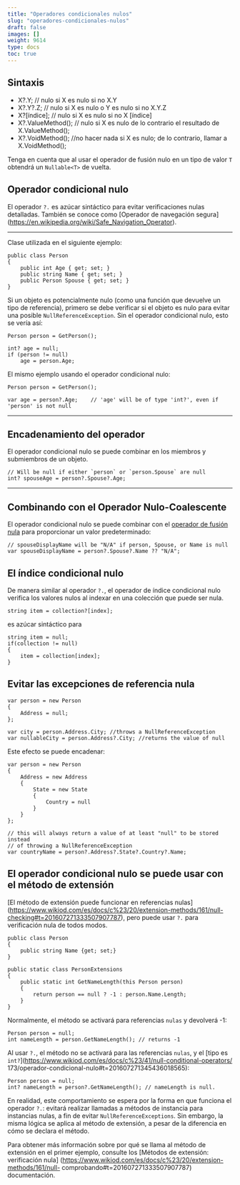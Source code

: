 ```yaml
---
title: "Operadores condicionales nulos"
slug: "operadores-condicionales-nulos"
draft: false
images: []
weight: 9614
type: docs
toc: true
---
```


## Sintaxis
- X?.Y; // nulo si X es nulo si no X.Y
- X?.Y?.Z; // nulo si X es nulo o Y es nulo si no X.Y.Z
- X?[índice]; // nulo si X es nulo si no X [índice]
- X?.ValueMethod(); // nulo si X es nulo de lo contrario el resultado de X.ValueMethod();
- X?.VoidMethod(); //no hacer nada si X es nulo; de lo contrario, llamar a X.VoidMethod();


Tenga en cuenta que al usar el operador de fusión nulo en un tipo de valor `T` obtendrá un `Nullable<T>` de vuelta.

## Operador condicional nulo
El operador `?.` es azúcar sintáctico para evitar verificaciones nulas detalladas. También se conoce como [Operador de navegación segura] (https://en.wikipedia.org/wiki/Safe_Navigation_Operator).

------

Clase utilizada en el siguiente ejemplo:

    public class Person
    {
        public int Age { get; set; }
        public string Name { get; set; }
        public Person Spouse { get; set; }
    }

Si un objeto es potencialmente nulo (como una función que devuelve un tipo de referencia), primero se debe verificar si el objeto es nulo para evitar una posible `NullReferenceException`. Sin el operador condicional nulo, esto se vería así:

    Person person = GetPerson();

    int? age = null;
    if (person != null)
        age = person.Age;

El mismo ejemplo usando el operador condicional nulo:

    Person person = GetPerson();

    var age = person?.Age;    // 'age' will be of type 'int?', even if 'person' is not null


----------


Encadenamiento del operador
---------------------
El operador condicional nulo se puede combinar en los miembros y submiembros de un objeto.

    // Will be null if either `person` or `person.Spouse` are null
    int? spouseAge = person?.Spouse?.Age;


----------


Combinando con el Operador Nulo-Coalescente
---------------------
El operador condicional nulo se puede combinar con el [operador de fusión nula][1] para proporcionar un valor predeterminado:

    // spouseDisplayName will be "N/A" if person, Spouse, or Name is null
    var spouseDisplayName = person?.Spouse?.Name ?? "N/A";



[1]: https://www.wikiod.com/es/docs/c%23/37/null-coalescing-operator#t=201610192135170167414

## El índice condicional nulo
De manera similar al operador `?.`, el operador de índice condicional nulo verifica los valores nulos al indexar en una colección que puede ser nula.

    string item = collection?[index];

es azúcar sintáctico para

    string item = null;
    if(collection != null)
    {
        item = collection[index];
    }


## Evitar las excepciones de referencia nula
    var person = new Person
    {
        Address = null;
    };
    
    var city = person.Address.City; //throws a NullReferenceException
    var nullableCity = person.Address?.City; //returns the value of null

Este efecto se puede encadenar:

    var person = new Person
    {
        Address = new Address
        {
            State = new State
            {
                Country = null
            }
        }
    };
    
    // this will always return a value of at least "null" to be stored instead
    // of throwing a NullReferenceException
    var countryName = person?.Address?.State?.Country?.Name; 

## El operador condicional nulo se puede usar con el método de extensión
[El método de extensión puede funcionar en referencias nulas] (https://www.wikiod.com/es/docs/c%23/20/extension-methods/161/null-checking#t=201607271333507907787), pero puede usar `?.` para verificación nula de todos modos.

    public class Person 
    {
        public string Name {get; set;}
    }
    
    public static class PersonExtensions
    {
        public static int GetNameLength(this Person person)
        {
            return person == null ? -1 : person.Name.Length;
        }
    }

Normalmente, el método se activará para referencias `nulas` y devolverá -1:

    Person person = null;
    int nameLength = person.GetNameLength(); // returns -1

Al usar `?.`, el método no se activará para las referencias `nulas`, y el [tipo es `int?`](https://www.wikiod.com/es/docs/c%23/41/null-conditional-operators/ 173/operador-condicional-nulo#t=201607271345436018565):

    Person person = null;
    int? nameLength = person?.GetNameLength(); // nameLength is null.

En realidad, este comportamiento se espera por la forma en que funciona el operador `?.`: evitará realizar llamadas a métodos de instancia para instancias nulas, a fin de evitar `NullReferenceExceptions`. Sin embargo, la misma lógica se aplica al método de extensión, a pesar de la diferencia en cómo se declara el método.

Para obtener más información sobre por qué se llama al método de extensión en el primer ejemplo, consulte los [Métodos de extensión: verificación nula] (https://www.wikiod.com/es/docs/c%23/20/extension-methods/161/null- comprobando#t=201607271333507907787) documentación.

